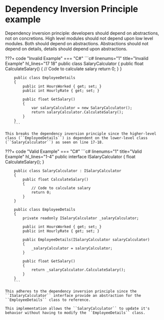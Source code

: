 # Dependency Inversion Principle example

Dependency inversion principle: developers should depend on abstractions, not on concretions. High level modules should not depend upon low level modules. Both should depend on abstractions. Abstractions should not depend on details, details should depend upon abstractions. 

???+ code "Invalid Example"
    === "C#"
        ```c# linenums="1" title="Invalid Example" hl_lines="17 18"
        public class SalaryCalculator
        {
            public float CalculateSalary()
            {
                // Code to calculate salary
                return 0;
            }
        }

        public class EmployeeDetails
        {
            public int HoursWorked { get; set; }
            public int HourlyRate { get; set; }

            public float GetSalary()
            {
                var salaryCalculator = new SalaryCalculator();
                return salaryCalculator.CalculateSalary();
            }
        }
        ```
    
    This breaks the dependency inversion principle since the higher-level class (``EmployeeDetails``) is dependent on the lower-level class (``SalaryCalculator``) as seen on line 17-18.

???+ code "Valid Example"
    === "C#"
        ```c# linenums="1" title="Valid Example" hl_lines="1-4"
        public interface ISalaryCalculator
        {
            float CalculateSalary();
        }

        public class SalaryCalculator : ISalaryCalculator
        {
            public float CalculateSalary()
            {
                // Code to calculate salary
                return 0;
            }
        }

        public class EmployeeDetails
        {
            private readonly ISalaryCalculator _salaryCalculator;

            public int HoursWorked { get; set; }
            public int HourlyRate { get; set; }

            public EmployeeDetails(ISalaryCalculator salaryCalculator)
            {
                _salaryCalculator = salaryCalculator;
            }

            public float GetSalary()
            {
                return _salaryCalculator.CalculateSalary();
            }
        }
        ```
    
    This adheres to the dependency inversion principle since the ``ISalaryCalculator`` interface provide an abstraction for the ``EmployeeDetails`` class to reference. 

    This implementation allows the ``SalaryCalculator`` to update it's behavior without having to modify the ``EmployeeDetails`` class. 
